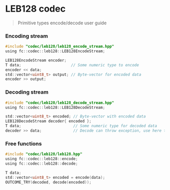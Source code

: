 # LEB128 codec
> Primitive types encode/decode user guide

### Encoding stream

```c
#include "codec/leb128/leb128_encode_stream.hpp"
using fc::codec::leb128::LEB128EncodeStream;

LEB128EncodeStream encoder;
T data;                      // Some numeric type to encode
encoder << data;
std::vector<uint8_t> output; // Byte-vector for encoded data
encoder >> output;
```

### Decoding stream

```c
#include "codec/leb128/leb128_decode_stream.hpp"
using fc::codec::leb128::LEB128DecodeStream;

std::vector<uint8_t> encoded; // Byte-vector with encoded data
LEB128DecodeStream decoder{ encoded };
T data;                       // Some numeric type for decoded data
decoder >> data;              // Decode can throw exception, use here try/catch
```

### Free functions

```c
#include "codec/leb128/leb128.hpp"
using fc::codec::leb128::encode;
using fc::codec::leb128::decode;

T data;
std::vector<uint8_t> encoded = encode(data);
OUTCOME_TRY(decoded, decode(encoded));
```
